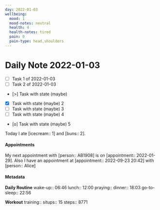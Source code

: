 ```yaml
---
day: 2022-01-03
wellbeing:
  mood: 1
  mood-notes: neutral
  health: 4
  health-notes: tired
  pain: 0
  pain-type: head,shoulders
---
```


# Daily Note 2022-01-03

- [ ] Task 1 of 2022-01-03
- [ ] Task 2 of 2022-01-03
- [>] Task with state (maybe)
- [x] Task with state (maybe) 2
- [ ] Task with state (maybe) 3
- [ ] Task with state (maybe) 4
- [o] Task with state (maybe) 5

Today I ate [icecream:: 1] and [buns:: 2].

#### Appointments
My next appointment with [person:: AB1908] is on [appointment:: 2022-01-29].
Also I have an appointment at [appointment:: 2022-09-23 20:42] with [person:: Alice]

#### Metadata

**Daily Routine**
wake-up:: 06:46
lunch:: 12:00
praying:: 
dinner:: 18:03
go-to-sleep:: 22:56

**Workout**
training:: 
situps:: 15
steps:: 8771

